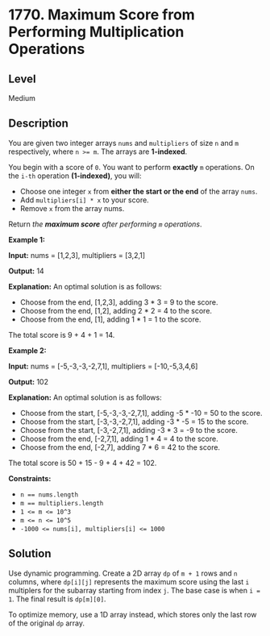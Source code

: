# 1770. Maximum Score from Performing Multiplication Operations
## Level
Medium

## Description
You are given two integer arrays `nums` and `multipliers` of size `n` and `m` respectively, where `n >= m`. The arrays are **1-indexed**.

You begin with a score of `0`. You want to perform **exactly** `m` operations. On the `i-th` operation **(1-indexed)**, you will:

* Choose one integer `x` from **either the start or the end** of the array `nums`.
* Add `multipliers[i] * x` to your score.
* Remove `x` from the array nums.

Return *the **maximum score** after performing `m` operations*.

**Example 1:**

**Input:** nums = [1,2,3], multipliers = [3,2,1]

**Output:** 14

**Explanation:** An optimal solution is as follows:
- Choose from the end, [1,2,3], adding 3 * 3 = 9 to the score.
- Choose from the end, [1,2], adding 2 * 2 = 4 to the score.
- Choose from the end, [1], adding 1 * 1 = 1 to the score.

The total score is 9 + 4 + 1 = 14.

**Example 2:**

**Input:** nums = [-5,-3,-3,-2,7,1], multipliers = [-10,-5,3,4,6]

**Output:** 102

**Explanation:** An optimal solution is as follows:
- Choose from the start, [-5,-3,-3,-2,7,1], adding -5 * -10 = 50 to the score.
- Choose from the start, [-3,-3,-2,7,1], adding -3 * -5 = 15 to the score.
- Choose from the start, [-3,-2,7,1], adding -3 * 3 = -9 to the score.
- Choose from the end, [-2,7,1], adding 1 * 4 = 4 to the score.
- Choose from the end, [-2,7], adding 7 * 6 = 42 to the score. 

The total score is 50 + 15 - 9 + 4 + 42 = 102.

**Constraints:**

* `n == nums.length`
* `m == multipliers.length`
* `1 <= m <= 10^3`
* `m <= n <= 10^5`
* `-1000 <= nums[i], multipliers[i] <= 1000`

## Solution
Use dynamic programming. Create a 2D array `dp` of `m + 1` rows and `n` columns, where `dp[i][j]` represents the maximum score using the last `i` multiplers for the subarray starting from index `j`. The base case is when `i = 1`. The final result is `dp[m][0]`.

To optimize memory, use a 1D array instead, which stores only the last row of the original `dp` array.
